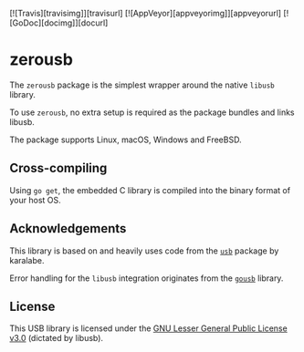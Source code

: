[![Travis][travisimg]][travisurl]
[![AppVeyor][appveyorimg]][appveyorurl]
[![GoDoc][docimg]][docurl]

# zerousb

The `zerousb` package is the simplest wrapper around the native `libusb` library.

To use `zerousb`, no extra setup is required as the package bundles and links libusb.

The package supports Linux, macOS, Windows and FreeBSD.

## Cross-compiling

Using `go get`, the embedded C library is compiled into the binary format of your host OS.

## Acknowledgements

This library is based on and heavily uses code from the [`usb`](https://github.com/karalabe/usb) package by karalabe.

Error handling for the `libusb` integration originates from the [`gousb`](https://github.com/google/gousb) library.

## License

This USB library is licensed under the [GNU Lesser General Public License v3.0](https://www.gnu.org/licenses/lgpl-3.0.en.html) (dictated by libusb).

